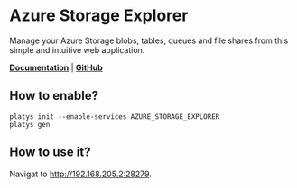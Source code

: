 # Azure Storage Explorer

Manage your Azure Storage blobs, tables, queues and file shares from this simple and intuitive web application.

**[Documentation](https://github.com/sebagomez/azurestorageexplorer)** | **[GitHub](https://github.com/sebagomez/azurestorageexplorer)**

## How to enable?

```
platys init --enable-services AZURE_STORAGE_EXPLORER
platys gen
```

## How to use it?

Navigat to <http://192.168.205.2:28279>.